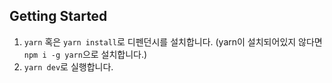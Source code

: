 ## Getting Started

1. `yarn` 혹은 `yarn install`로 디펜던시를 설치합니다. (yarn이 설치되어있지 않다면 `npm i -g yarn`으로 설치합니다.)
2. `yarn dev`로 실행합니다.
